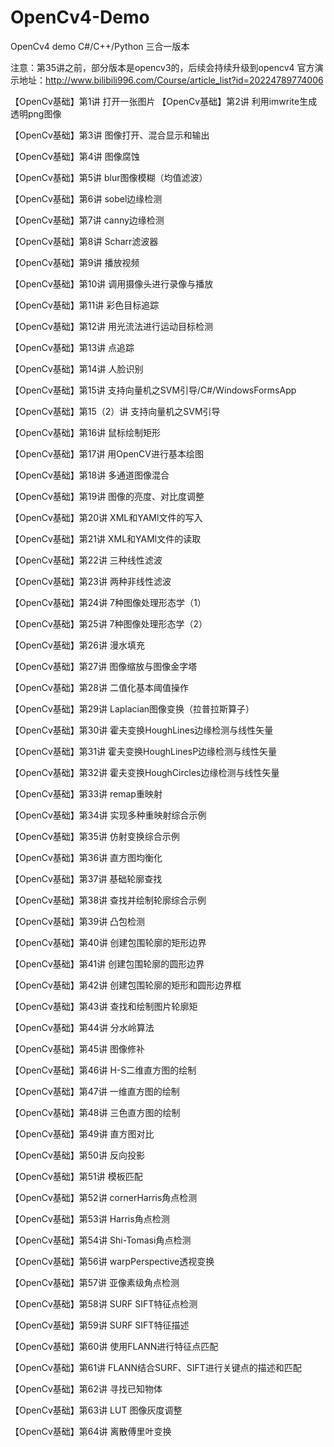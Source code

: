 # OpenCv4-Demo
OpenCv4 demo C#/C++/Python 三合一版本

注意：第35讲之前，部分版本是opencv3的，后续会持续升级到opencv4
官方演示地址：http://www.bilibili996.com/Course/article_list?id=20224789774006

【OpenCv基础】第1讲 打开一张图片
【OpenCv基础】第2讲 利用imwrite生成透明png图像

【OpenCv基础】第3讲 图像打开、混合显示和输出

【OpenCv基础】第4讲 图像腐蚀

【OpenCv基础】第5讲 blur图像模糊（均值滤波）

【OpenCv基础】第6讲 sobel边缘检测

【OpenCv基础】第7讲 canny边缘检测

【OpenCv基础】第8讲 Scharr滤波器

【OpenCv基础】第9讲 播放视频

【OpenCv基础】第10讲 调用摄像头进行录像与播放

【OpenCv基础】第11讲 彩色目标追踪

【OpenCv基础】第12讲 用光流法进行运动目标检测

【OpenCv基础】第13讲 点追踪

【OpenCv基础】第14讲 人脸识别

【OpenCv基础】第15讲 支持向量机之SVM引导/C#/WindowsFormsApp

【OpenCv基础】第15（2）讲 支持向量机之SVM引导

【OpenCv基础】第16讲 鼠标绘制矩形

【OpenCv基础】第17讲 用OpenCV进行基本绘图

【OpenCv基础】第18讲 多通道图像混合

【OpenCv基础】第19讲 图像的亮度、对比度调整

【OpenCv基础】第20讲 XML和YAMl文件的写入

【OpenCv基础】第21讲 XML和YAMl文件的读取

【OpenCv基础】第22讲 三种线性滤波

【OpenCv基础】第23讲 两种非线性滤波

【OpenCv基础】第24讲 7种图像处理形态学（1）

【OpenCv基础】第25讲 7种图像处理形态学（2）

【OpenCv基础】第26讲 漫水填充

【OpenCv基础】第27讲 图像缩放与图像金字塔

【OpenCv基础】第28讲 二值化基本阈值操作

【OpenCv基础】第29讲 Laplacian图像变换（拉普拉斯算子）

【OpenCv基础】第30讲 霍夫变换HoughLines边缘检测与线性矢量

【OpenCv基础】第31讲 霍夫变换HoughLinesP边缘检测与线性矢量

【OpenCv基础】第32讲 霍夫变换HoughCircles边缘检测与线性矢量

【OpenCv基础】第33讲 remap重映射

【OpenCv基础】第34讲 实现多种重映射综合示例

【OpenCv基础】第35讲 仿射变换综合示例

【OpenCv基础】第36讲 直方图均衡化

【OpenCv基础】第37讲 基础轮廓查找

【OpenCv基础】第38讲 查找并绘制轮廓综合示例

【OpenCv基础】第39讲 凸包检测

【OpenCv基础】第40讲 创建包围轮廓的矩形边界

【OpenCv基础】第41讲 创建包围轮廓的圆形边界

【OpenCv基础】第42讲 创建包围轮廓的矩形和圆形边界框

【OpenCv基础】第43讲 查找和绘制图片轮廓矩

【OpenCv基础】第44讲 分水岭算法

【OpenCv基础】第45讲 图像修补

【OpenCv基础】第46讲 H-S二维直方图的绘制

【OpenCv基础】第47讲 一维直方图的绘制

【OpenCv基础】第48讲 三色直方图的绘制

【OpenCv基础】第49讲 直方图对比

【OpenCv基础】第50讲 反向投影

【OpenCv基础】第51讲 模板匹配

【OpenCv基础】第52讲 cornerHarris角点检测

【OpenCv基础】第53讲 Harris角点检测

【OpenCv基础】第54讲 Shi-Tomasi角点检测

【OpenCv基础】第56讲 warpPerspective透视变换

【OpenCv基础】第57讲 亚像素级角点检测

【OpenCv基础】第58讲 SURF SIFT特征点检测

【OpenCv基础】第59讲 SURF SIFT特征描述

【OpenCv基础】第60讲 使用FLANN进行特征点匹配

【OpenCv基础】第61讲 FLANN结合SURF、SIFT进行关键点的描述和匹配

【OpenCv基础】第62讲 寻找已知物体

【OpenCv基础】第63讲 LUT 图像灰度调整

【OpenCv基础】第64讲 离散傅里叶变换
